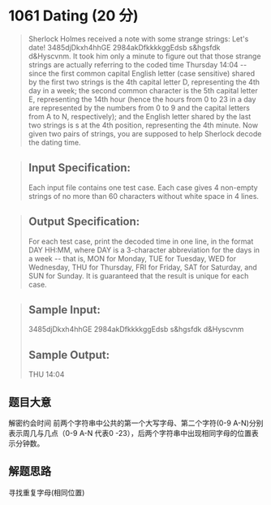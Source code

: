 # 1061 Dating (20 分)
> Sherlock Holmes received a note with some strange strings: Let's date! 3485djDkxh4hhGE 2984akDfkkkkggEdsb s&hgsfdk d&Hyscvnm. It took him only a minute to figure out that those strange strings are actually referring to the coded time Thursday 14:04 -- since the first common capital English letter (case sensitive) shared by the first two strings is the 4th capital letter D, representing the 4th day in a week; the second common character is the 5th capital letter E, representing the 14th hour (hence the hours from 0 to 23 in a day are represented by the numbers from 0 to 9 and the capital letters from A to N, respectively); and the English letter shared by the last two strings is s at the 4th position, representing the 4th minute. Now given two pairs of strings, you are supposed to help Sherlock decode the dating time.

> ## Input Specification:
> Each input file contains one test case. Each case gives 4 non-empty strings of no more than 60 characters without white space in 4 lines.

> ## Output Specification:
> For each test case, print the decoded time in one line, in the format DAY HH:MM, where DAY is a 3-character abbreviation for the days in a week -- that is, MON for Monday, TUE for Tuesday, WED for Wednesday, THU for Thursday, FRI for Friday, SAT for Saturday, and SUN for Sunday. It is guaranteed that the result is unique for each case.

> ## Sample Input:
> 3485djDkxh4hhGE 
> 2984akDfkkkkggEdsb 
> s&hgsfdk 
> d&Hyscvnm
> ## Sample Output:
> THU 14:04
## 题目大意
解密约会时间 前两个字符串中公共的第一个大写字母、第二个字符(0-9 A-N)分别表示周几与几点（0-9 A-N 代表0 -23），后两个字符串中出现相同字母的位置表示分钟数。
## 解题思路
寻找重复字母(相同位置)